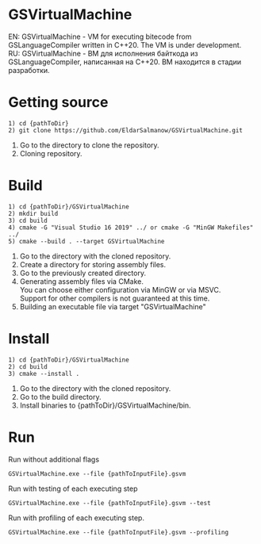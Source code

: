 # GSVirtualMachine
EN: GSVirtualMachine - VM for executing bitecode from GSLanguageCompiler written in C++20. The VM is under development.<br>
RU: GSVirtualMachine - ВМ для исполнения байткода из GSLanguageCompiler, написанная на C++20. ВМ находится в стадии разработки.

# Getting source
```shell
1) cd {pathToDir}
2) git clone https://github.com/EldarSalmanow/GSVirtualMachine.git
```
1. Go to the directory to clone the repository.
2. Cloning repository.

# Build
```shell
1) cd {pathToDir}/GSVirtualMachine
2) mkdir build
3) cd build
4) cmake -G "Visual Studio 16 2019" ../ or cmake -G "MinGW Makefiles" ../
5) cmake --build . --target GSVirtualMachine
```
1. Go to the directory with the cloned repository.
2. Create a directory for storing assembly files.
3. Go to the previously created directory.
4. Generating assembly files via CMake.<br>You can choose either configuration via MinGW or via MSVC.<br>Support for other compilers is not guaranteed at this time.
5. Building an executable file via target "GSVirtualMachine"

# Install
```shell
1) cd {pathToDir}/GSVirtualMachine
2) cd build
3) cmake --install .
```
1. Go to the directory with the cloned repository.
2. Go to the build directory.
3. Install binaries to {pathToDir}/GSVirtualMachine/bin.

# Run
Run without additional flags
```shell
GSVirtualMachine.exe --file {pathToInputFile}.gsvm
```

Run with testing of each executing step
```shell
GSVirtualMachine.exe --file {pathToInputFile}.gsvm --test
```

Run with profiling of each executing step.
```shell
GSVirtualMachine.exe --file {pathToInputFile}.gsvm --profiling
```
